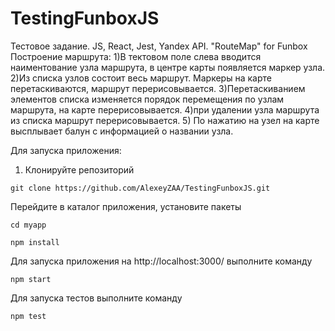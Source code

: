 # TestingFunboxJS
Тестовое задание. JS, React, Jest, Yandex API. "RouteMap" for Funbox
Построение маршрута:
1)В тектовом поле слева вводится наиментование узла маршрута, в центре карты появляется маркер узла.
2)Из списка узлов состоит весь маршрут. Маркеры на карте перетаскиваются, маршрут перерисовывается.
3)Перетаскиванием элементов списка изменяется порядок перемещения по узлам маршрута, на карте перерисовывается.
4)при удалении узла маршрута из списка маршрут перерисовывается.
5) По нажатию на узел на карте высплывает балун с информацией о названии узла.

Для запуска приложения:
1) Клонируйте репозиторий 
```
git clone https://github.com/AlexeyZAA/TestingFunboxJS.git
```
Перейдите в каталог приложения, установите пакеты
```
cd myapp

npm install
```
Для запуска приложения на http://localhost:3000/ выполните команду

```
npm start
```
Для запуска тестов выполните команду

```
npm test
```
